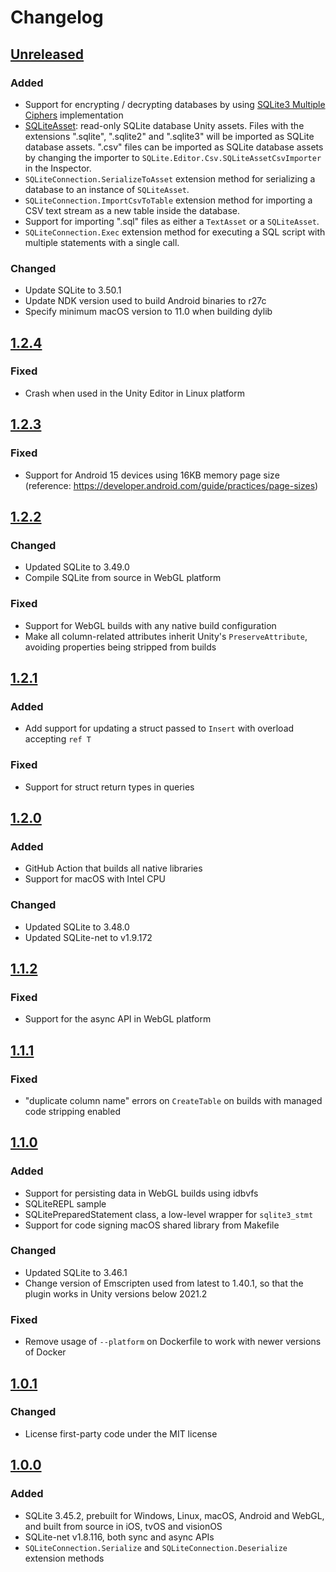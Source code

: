 # Changelog
## [Unreleased](https://github.com/gilzoide/unity-sqlite-net/compare/1.2.4...HEAD)
### Added
- Support for encrypting / decrypting databases by using [SQLite3 Multiple Ciphers](https://utelle.github.io/SQLite3MultipleCiphers/) implementation
- [SQLiteAsset](Runtime/SQLiteAsset.cs): read-only SQLite database Unity assets.
  Files with the extensions ".sqlite", ".sqlite2" and ".sqlite3" will be imported as SQLite database assets.
  ".csv" files can be imported as SQLite database assets by changing the importer to `SQLite.Editor.Csv.SQLiteAssetCsvImporter` in the Inspector.
- `SQLiteConnection.SerializeToAsset` extension method for serializing a database to an instance of `SQLiteAsset`.
- `SQLiteConnection.ImportCsvToTable` extension method for importing a CSV text stream as a new table inside the database.
- Support for importing ".sql" files as either a `TextAsset` or a `SQLiteAsset`.
- `SQLiteConnection.Exec` extension method for executing a SQL script with multiple statements with a single call.

### Changed
- Update SQLite to 3.50.1
- Update NDK version used to build Android binaries to r27c
- Specify minimum macOS version to 11.0 when building dylib


## [1.2.4](https://github.com/gilzoide/unity-sqlite-net/tree/1.2.4)
### Fixed
- Crash when used in the Unity Editor in Linux platform


## [1.2.3](https://github.com/gilzoide/unity-sqlite-net/tree/1.2.3)
### Fixed
- Support for Android 15 devices using 16KB memory page size (reference: https://developer.android.com/guide/practices/page-sizes)


## [1.2.2](https://github.com/gilzoide/unity-sqlite-net/tree/1.2.2)
### Changed
- Updated SQLite to 3.49.0
- Compile SQLite from source in WebGL platform

### Fixed
- Support for WebGL builds with any native build configuration
- Make all column-related attributes inherit Unity's `PreserveAttribute`, avoiding properties being stripped from builds


## [1.2.1](https://github.com/gilzoide/unity-sqlite-net/tree/1.2.1)
### Added
- Add support for updating a struct passed to `Insert` with overload accepting `ref T`

### Fixed
- Support for struct return types in queries


## [1.2.0](https://github.com/gilzoide/unity-sqlite-net/tree/1.2.0)
### Added
- GitHub Action that builds all native libraries
- Support for macOS with Intel CPU

### Changed
- Updated SQLite to 3.48.0
- Updated SQLite-net to v1.9.172


## [1.1.2](https://github.com/gilzoide/unity-sqlite-net/tree/1.1.2)
### Fixed
- Support for the async API in WebGL platform


## [1.1.1](https://github.com/gilzoide/unity-sqlite-net/tree/1.1.1)
### Fixed
- "duplicate column name" errors on `CreateTable` on builds with managed code stripping enabled


## [1.1.0](https://github.com/gilzoide/unity-sqlite-net/tree/1.1.0)
### Added
- Support for persisting data in WebGL builds using idbvfs
- SQLiteREPL sample
- SQLitePreparedStatement class, a low-level wrapper for `sqlite3_stmt`
- Support for code signing macOS shared library from Makefile

### Changed
- Updated SQLite to 3.46.1
- Change version of Emscripten used from latest to 1.40.1, so that the plugin works in Unity versions below 2021.2

### Fixed
- Remove usage of `--platform` on Dockerfile to work with newer versions of Docker


## [1.0.1](https://github.com/gilzoide/unity-sqlite-net/tree/1.0.1)
### Changed
- License first-party code under the MIT license


## [1.0.0](https://github.com/gilzoide/unity-sqlite-net/tree/1.0.0)
### Added
- SQLite 3.45.2, prebuilt for Windows, Linux, macOS, Android and WebGL, and built from source in iOS, tvOS and visionOS
- SQLite-net v1.8.116, both sync and async APIs
- `SQLiteConnection.Serialize` and `SQLiteConnection.Deserialize` extension methods
